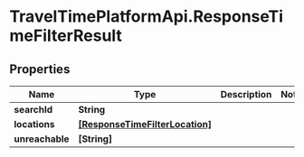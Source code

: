 # TravelTimePlatformApi.ResponseTimeFilterResult

## Properties

Name | Type | Description | Notes
------------ | ------------- | ------------- | -------------
**searchId** | **String** |  | 
**locations** | [**[ResponseTimeFilterLocation]**](ResponseTimeFilterLocation.md) |  | 
**unreachable** | **[String]** |  | 


